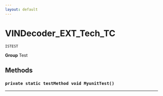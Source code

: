 ```yaml
---
layout: default
---
```

# VINDecoder_EXT_Tech_TC

`ISTEST`



**Group** Test

## Methods
### `private static testMethod void MyunitTest()`
---
